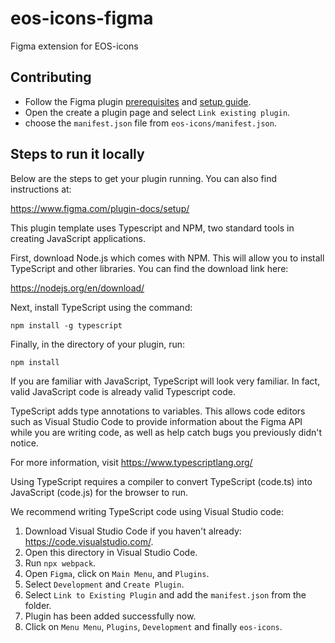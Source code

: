 # eos-icons-figma

Figma extension for EOS-icons

## Contributing

- Follow the Figma plugin [prerequisites](https://www.figma.com/plugin-docs/prerequisites/) and [setup guide](https://www.figma.com/plugin-docs/setup/).
- Open the create a plugin page and select `Link existing plugin`.
- choose the `manifest.json` file from `eos-icons/manifest.json`.

## Steps to run it locally

Below are the steps to get your plugin running. You can also find instructions at:

https://www.figma.com/plugin-docs/setup/

This plugin template uses Typescript and NPM, two standard tools in creating JavaScript applications.

First, download Node.js which comes with NPM. This will allow you to install TypeScript and other
libraries. You can find the download link here:

https://nodejs.org/en/download/

Next, install TypeScript using the command:

`npm install -g typescript`

Finally, in the directory of your plugin, run:

`npm install`

If you are familiar with JavaScript, TypeScript will look very familiar. In fact, valid JavaScript code
is already valid Typescript code.

TypeScript adds type annotations to variables. This allows code editors such as Visual Studio Code
to provide information about the Figma API while you are writing code, as well as help catch bugs
you previously didn't notice.

For more information, visit https://www.typescriptlang.org/

Using TypeScript requires a compiler to convert TypeScript (code.ts) into JavaScript (code.js)
for the browser to run.

We recommend writing TypeScript code using Visual Studio code:

1. Download Visual Studio Code if you haven't already: https://code.visualstudio.com/.
2. Open this directory in Visual Studio Code.
3. Run `npx webpack`.
4. Open `Figma`, click on `Main Menu`, and `Plugins`.
5. Select `Development` and `Create Plugin`.
6. Select `Link to Existing Plugin` and add the `manifest.json` from the folder.
7. Plugin has been added successfully now.
8. Click on `Menu Menu`, `Plugins`, `Development` and finally `eos-icons`.
